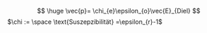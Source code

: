 $$
\huge
\vec{p}= \chi_{e}\epsilon_{o}\vec{E}_{Diel}
$$
$\chi := \space \text{Suszepzibilität} =\epsilon_{r}-1$
